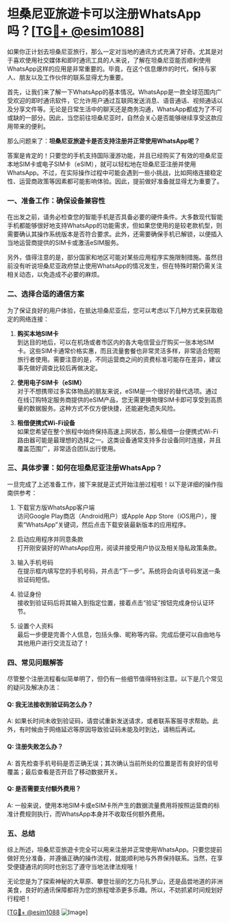 # 坦桑尼亚旅遊卡可以注册WhatsApp吗？[[TG💪+ @esim1088](https://t.me/s/esim1088)]

如果你正计划去坦桑尼亚旅行，那么一定对当地的通讯方式充满了好奇。尤其是对于喜欢使用社交媒体和即时通讯工具的人来说，了解在坦桑尼亚能否顺利使用WhatsApp这样的应用是非常重要的。毕竟，在这个信息爆炸的时代，保持与家人、朋友以及工作伙伴的联系显得尤为重要。

首先，让我们来了解一下WhatsApp的基本情况。WhatsApp是一款全球范围内广受欢迎的即时通讯软件，它允许用户通过互联网发送消息、语音通话、视频通话以及分享文件等。无论是日常生活中的聊天还是商务沟通，WhatsApp都成为了不可或缺的一部分。因此，当您前往坦桑尼亚时，自然会关心是否能够继续享受这款应用带来的便利。

那么问题来了：**坦桑尼亚旅遊卡是否支持注册并正常使用WhatsApp呢？**

答案是肯定的！只要您的手机支持国际漫游功能，并且已经购买了有效的坦桑尼亚本地SIM卡或电子SIM卡（eSIM），就可以轻松地在坦桑尼亚注册并使用WhatsApp。不过，在实际操作过程中可能会遇到一些小挑战，比如网络连接稳定性、运营商政策等因素都可能影响体验。因此，提前做好准备就显得尤为重要了。

### 一、准备工作：确保设备兼容性

在出发之前，请务必检查您的智能手机是否具备必要的硬件条件。大多数现代智能手机都能够很好地支持WhatsApp的功能需求，但如果您使用的是较老款机型，则需要确认其操作系统版本是否符合要求。此外，还需要确保手机已解锁，以便插入当地运营商提供的SIM卡或激活eSIM服务。

另外，值得注意的是，部分国家和地区可能对某些应用程序实施限制措施。虽然目前没有听说坦桑尼亚政府禁止使用WhatsApp的情况发生，但在特殊时期仍需关注相关动态，以免造成不必要的麻烦。

### 二、选择合适的通信方案

为了保证良好的用户体验，在抵达坦桑尼亚后，您可以考虑以下几种方式来获取稳定的网络连接：

1. **购买本地SIM卡**  
   到达目的地后，可以在机场或者市区内的各大电信营业厅购买一张本地SIM卡。这些SIM卡通常价格实惠，而且流量套餐也非常灵活多样，非常适合短期旅行者使用。需要注意的是，不同运营商之间的资费标准可能存在差异，建议事先做好调查比较后再做决定。

2. **使用电子SIM卡（eSIM）**  
   对于不想携带过多实体物品的朋友来说，eSIM是一个很好的替代选项。通过在线订购特定服务商提供的eSIM产品，您无需更换物理SIM卡即可享受到高质量的数据服务。这种方式不仅方便快捷，还能避免遗失风险。

3. **租借便携式Wi-Fi设备**  
   如果您希望在整个旅程中始终保持高速上网状态，那么租借一台便携式Wi-Fi路由器可能是最理想的选择之一。这类设备通常支持多台设备同时连接，并且覆盖范围广，非常适合团队出行使用。

### 三、具体步骤：如何在坦桑尼亚注册WhatsApp？

一旦完成了上述准备工作，接下来就是正式开始注册过程啦！以下是详细的操作指南供参考：

1. 下载官方版WhatsApp客户端  
   访问Google Play商店（Android用户）或Apple App Store（iOS用户），搜索“WhatsApp”关键词，然后点击下载安装最新版本的应用程序。

2. 启动应用程序并同意条款  
   打开刚安装好的WhatsApp应用，阅读并接受用户协议及相关隐私政策条款。

3. 输入手机号码  
   在提示框内填写您的手机号码，并点击“下一步”。系统将会向该号码发送一条验证码短信。

4. 验证身份  
   接收到验证码后将其输入到指定位置，接着点击“验证”按钮完成身份认证环节。

5. 设置个人资料  
   最后一步便是完善个人信息，包括头像、昵称等内容。完成后便可以自由地与其他用户进行交流互动了！

### 四、常见问题解答

尽管整个注册流程看似简单明了，但仍有一些细节值得特别注意。以下是几个常见的疑问及解决办法：

#### Q: 我无法接收到验证码怎么办？
A: 如果长时间未收到验证码，请尝试重新发送请求，或者联系客服寻求帮助。此外，有时候由于网络延迟等原因导致验证码未能及时到达，请稍后再试。

#### Q: 注册失败怎么办？
A: 首先检查手机号码是否正确无误；其次确认当前所处的位置是否有良好的信号覆盖；最后查看是否开启了移动数据开关。

#### Q: 是否需要支付额外费用？
A: 一般来说，使用本地SIM卡或eSIM卡所产生的数据流量费用将按照运营商的标准计费规则执行，而WhatsApp本身并不收取任何额外费用。

### 五、总结

综上所述，坦桑尼亚旅遊卡完全可以用来注册并正常使用WhatsApp。只要您提前做好充分准备，并遵循正确的操作流程，就能顺利地与外界保持联系。当然，在享受便捷通讯的同时也别忘了遵守当地法律法规哦！

无论您是为了探索神秘的大草原、攀登壮丽的乞力马扎罗山，还是品尝地道的非洲美食，良好的通讯保障都将为您的旅程增添更多乐趣。所以，不妨抓紧时间规划好行程吧！

[[TG💪+ @esim1088](https://t.me/s/esim1088) ![Image](https://i.postimg.cc/4NQfJmqS/Snipaste-2025-05-13-00-14-12.png)]
